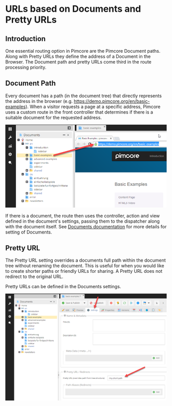 # URLs based on Documents and Pretty URLs
 
## Introduction

One essential routing option in Pimcore are the Pimcore Document paths. Along with Pretty URLs they define the address
of a Document in the Browser. 
The Document path and pretty URLs come third in the route processing priority.  
 
## Document Path
 Every document has a path (in the document tree) that directly represents the address in the browser 
  (e.g. https://demo.pimcore.org/en/basic-examples). When a visitor requests a page at a specific address, Pimcore 
  uses a custom route in the front controller that determines if there is a suitable document for the 
  requested address. 
  
  ![Document Path](../../img/path-url.png)
  
  If there is a document, the route then uses the controller, action and view defined in the 
  document's settings, passing them to the dispatcher along with the document itself.
  See [Documents documentation](../../03_Documents/_index.md) for more details for setting of Documents. 
  
 
## Pretty URL
The Pretty URL setting overrides a documents full path within the document tree without renaming the document. 
This is useful for when you would like to create shorter paths or friendly URLs for sharing. A Pretty URL does 
not redirect to the original URL.

Pretty URLs can be defined in the Documents settings. 

  ![Document Path](../../img/pretty-url.png)